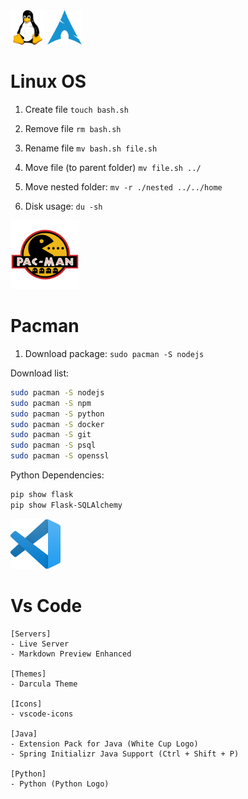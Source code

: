 
<img src='../../images/tux.png' width='55'/>
<img src='../../images/arch.png' width='55'/>

# Linux OS
1. Create file `touch bash.sh`
2. Remove file `rm bash.sh`
3. Rename file `mv bash.sh file.sh`
4. Move file (to parent folder) `mv file.sh ../`
5. Move nested folder: `mv -r ./nested ../../home`

6. Disk usage: `du -sh` 

<img src='../../images/pacman.png' width='110'/>

# Pacman
1. Download package: `sudo pacman -S nodejs`

Download list:
```sh
sudo pacman -S nodejs
sudo pacman -S npm
sudo pacman -S python
sudo pacman -S docker
sudo pacman -S git
sudo pacman -S psql
sudo pacman -S openssl
```

Python Dependencies:
```sh
pip show flask
pip show Flask-SQLAlchemy
```

<img src='../../images/codeoss.png' width='80'/>

# Vs Code
```
[Servers]
- Live Server
- Markdown Preview Enhanced

[Themes]
- Darcula Theme

[Icons]
- vscode-icons

[Java]
- Extension Pack for Java (White Cup Logo)
- Spring Initializr Java Support (Ctrl + Shift + P)

[Python]
- Python (Python Logo)
```
